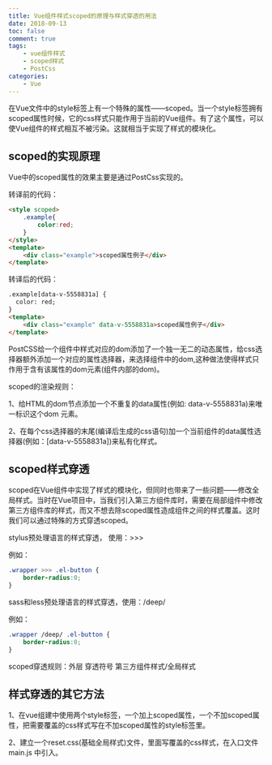 ```yaml
---
title: Vue组件样式scoped的原理与样式穿透的用法
date: 2018-09-13
toc: false
comment: true
tags:
    - vue组件样式
    - scoped样式
    - PostCss
categories:
    - Vue
---
```


在Vue文件中的style标签上有一个特殊的属性——scoped。当一个style标签拥有scoped属性时候，它的css样式只能作用于当前的Vue组件。有了这个属性，可以使Vue组件的样式相互不被污染。这就相当于实现了样式的模块化。

<!--more-->

## scoped的实现原理

Vue中的scoped属性的效果主要是通过PostCss实现的。

转译前的代码：
```html
<style scoped>
    .example{
        color:red;
    }
</style>
<template>
    <div class="example">scoped属性例子</div>
</template>
```

转译后的代码：
```html
.example[data-v-5558831a] {
  color: red;
}
<template>
    <div class="example" data-v-5558831a>scoped属性例子</div>
</template>
```

PostCSS给一个组件中样式对应的dom添加了一个独一无二的动态属性，给css选择器额外添加一个对应的属性选择器，来选择组件中的dom,这种做法使得样式只作用于含有该属性的dom元素(组件内部的dom)。

scoped的渲染规则：

1、给HTML的dom节点添加一个不重复的data属性(例如: data-v-5558831a)来唯一标识这个dom 元素。

2、在每个css选择器的末尾(编译后生成的css语句)加一个当前组件的data属性选择器(例如：[data-v-5558831a])来私有化样式。

## scoped样式穿透

scoped在Vue组件中实现了样式的模块化，但同时也带来了一些问题——修改全局样式。当时在Vue项目中，当我们引入第三方组件库时，需要在局部组件中修改第三方组件库的样式，而又不想去除scoped属性造成组件之间的样式覆盖。这时我们可以通过特殊的方式穿透scoped。

stylus预处理语言的样式穿透， 使用：>>>

例如：
```css
.wrapper >>> .el-button {
	border-radius:0;
}
```

sass和less预处理语言的样式穿透，使用：/deep/

例如：
```css
.wrapper /deep/ .el-button {
	border-radius:0;
}
```

scoped穿透规则：外层 穿透符号 第三方组件样式/全局样式

## 样式穿透的其它方法

1、在vue组建中使用两个style标签，一个加上scoped属性，一个不加scoped属性，把需要覆盖的css样式写在不加scoped属性的style标签里。

2、建立一个reset.css(基础全局样式)文件，里面写覆盖的css样式，在入口文件main.js 中引入。





